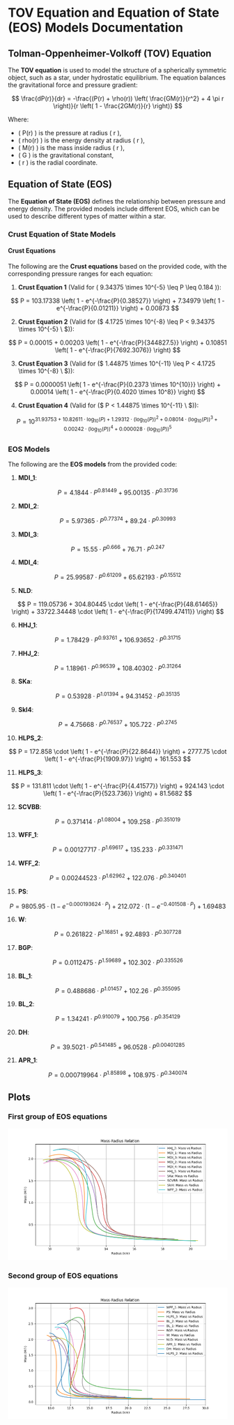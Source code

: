 # TOV Equation and Equation of State (EOS) Models Documentation

## Tolman-Oppenheimer-Volkoff (TOV) Equation

The **TOV equation** is used to model the structure of a spherically symmetric object, such as a star, under hydrostatic equilibrium. The equation balances the gravitational force and pressure gradient:

$$
\frac{dP(r)}{dr} = -\frac{(P(r) + \rho(r)) \left( \frac{GM(r)}{r^2} + 4 \pi r \right)}{r \left( 1 - \frac{2GM(r)}{r} \right)}
$$

Where:
- \( P(r) \) is the pressure at radius \( r \),
- \( rho(r) \) is the energy density at radius \( r \),
- \( M(r) \) is the mass inside radius \( r \),
- \( G \) is the gravitational constant,
- \( r \) is the radial coordinate.

## Equation of State (EOS)

The **Equation of State (EOS)** defines the relationship between pressure and energy density. The provided models include different EOS, which can be used to describe different types of matter within a star.

### Crust Equation of State Models

#### Crust Equations

The following are the **Crust equations** based on the provided code, with the corresponding pressure ranges for each equation:

1. **Crust Equation 1** (Valid for \( 9.34375 \times 10^{-5} \leq P \leq 0.184 \)):

$$
P = 103.17338 \left( 1 - e^{-\frac{P}{0.38527}} \right) + 7.34979 \left( 1 - e^{-\frac{P}{0.01211}} \right) + 0.00873
$$

2. **Crust Equation 2** (Valid for \($ 4.1725 \times 10^{-8} \leq P < 9.34375 \times 10^{-5} \ $)):

$$
P = 0.00015 + 0.00203 \left( 1 - e^{-\frac{P}{344827.5}} \right) + 0.10851 \left( 1 - e^{-\frac{P}{7692.3076}} \right)
$$

3. **Crust Equation 3** (Valid for \($ 1.44875 \times 10^{-11} \leq P < 4.1725 \times 10^{-8} \ $)):

$$
P = 0.0000051 \left( 1 - e^{-\frac{P}{0.2373 \times 10^{10}}} \right) + 0.00014 \left( 1 - e^{-\frac{P}{0.4020 \times 10^8}} \right)
$$

4. **Crust Equation 4** (Valid for \($ P < 1.44875 \times 10^{-11} \ $)):

$$
P = 10^{31.93753 + 10.82611 \cdot \log_{10}(P) + 1.29312 \cdot \left( \log_{10}(P) \right)^2 + 0.08014 \cdot \left( \log_{10}(P) \right)^3 + 0.00242 \cdot \left( \log_{10}(P) \right)^4 + 0.000028 \cdot \left( \log_{10}(P) \right)^5}
$$

### EOS Models

The following are the **EOS models** from the provided code:

1. **MDI_1**:

$$
P = 4.1844 \cdot P^{0.81449} + 95.00135 \cdot P^{0.31736}
$$

2. **MDI_2**:

$$
P = 5.97365 \cdot P^{0.77374} + 89.24 \cdot P^{0.30993}
$$

3. **MDI_3**:

$$
P = 15.55 \cdot P^{0.666} + 76.71 \cdot P^{0.247}
$$

4. **MDI_4**:

$$
P = 25.99587 \cdot P^{0.61209} + 65.62193 \cdot P^{0.15512}
$$

5. **NLD**:

$$
P = 119.05736 + 304.80445 \cdot \left( 1 - e^{-\frac{P}{48.61465}} \right) + 33722.34448 \cdot \left( 1 - e^{-\frac{P}{17499.47411}} \right)
$$

6. **HHJ_1**:

$$
P = 1.78429 \cdot P^{0.93761} + 106.93652 \cdot P^{0.31715}
$$

7. **HHJ_2**:

$$
P = 1.18961 \cdot P^{0.96539} + 108.40302 \cdot P^{0.31264}
$$

8. **SKa**:

$$
P = 0.53928 \cdot P^{1.01394} + 94.31452 \cdot P^{0.35135}
$$

9. **SkI4**:

$$
P = 4.75668 \cdot P^{0.76537} + 105.722 \cdot P^{0.2745}
$$

10. **HLPS_2**:

$$
P = 172.858 \cdot \left( 1 - e^{-\frac{P}{22.8644}} \right) + 2777.75 \cdot \left( 1 - e^{-\frac{P}{1909.97}} \right) + 161.553
$$

11. **HLPS_3**:

$$
P = 131.811 \cdot \left( 1 - e^{-\frac{P}{4.41577}} \right) + 924.143 \cdot \left( 1 - e^{-\frac{P}{523.736}} \right) + 81.5682
$$

12. **SCVBB**:

$$
P = 0.371414 \cdot P^{1.08004} + 109.258 \cdot P^{0.351019}
$$

13. **WFF_1**:

$$
P = 0.00127717 \cdot P^{1.69617} + 135.233 \cdot P^{0.331471}
$$

14. **WFF_2**:

$$
P = 0.00244523 \cdot P^{1.62962} + 122.076 \cdot P^{0.340401}
$$

15. **PS**:

$$
P = 9805.95 \cdot \left( 1 - e^{-0.000193624 \cdot P} \right) + 212.072 \cdot \left( 1 - e^{-0.401508 \cdot P} \right) + 1.69483
$$

16. **W**:

$$
P = 0.261822 \cdot P^{1.16851} + 92.4893 \cdot P^{0.307728}
$$

17. **BGP**:

$$
P = 0.0112475 \cdot P^{1.59689} + 102.302 \cdot P^{0.335526}
$$

18. **BL_1**:

$$
P = 0.488686 \cdot P^{1.01457} + 102.26 \cdot P^{0.355095}
$$

19. **BL_2**:

$$
P = 1.34241 \cdot P^{0.910079} + 100.756 \cdot P^{0.354129}
$$

20. **DH**:

$$
P = 39.5021 \cdot P^{0.541485} + 96.0528 \cdot P^{0.00401285}
$$

21. **APR_1**:

$$
P = 0.000719964 \cdot P^{1.85898} + 108.975 \cdot P^{0.340074}
$$

## Plots

### First group of EOS equations
![First group of EOS equations](/Figure_1.png)

### Second group of EOS equations
![Second group of EOS equations](/Figure_2.png)
